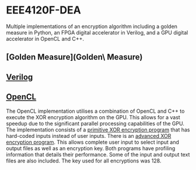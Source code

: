 # EEE4120F-DEA
Multiple implementations of an encryption algorithm including a golden measure in Python, an FPGA digital accelerator in Verilog, and a GPU digital accelerator in OpenCL and C++.

## [Golden Measure](Golden\ Measure)

## [Verilog](Verilog)

## [OpenCL](OpenCL)
The OpenCL implementation utilises a combination of OpenCL and C++ to execute the XOR encryption algorithm on the GPU. This allows for a vast speedup due to the significant parallel processing capabilities of the GPU. The implementation consists of a [primitive XOR encryption program](OpenCL/primitive_XOR_encryption.cpp) that has hard-coded inputs instead of user inputs. There is an [advanced XOR encryption program](OpenCL/XOR_encryption.cpp). This allows complete user input to select input and output files as well as an encryption key. Both programs have profiling information that details their performance. Some of the input and output text files are also included. The key used for all encryptions was 128.
